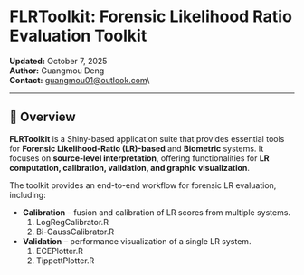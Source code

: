 # FLRToolkit: Forensic Likelihood Ratio Evaluation Toolkit

**Updated:** October 7, 2025\
**Author:** Guangmou Deng\
**Contact:** [guangmou01\@outlook.com](mailto:guangmou01@outlook.com)\

------------------------------------------------------------------------

## 🔎 Overview

**FLRToolkit** is a Shiny-based application suite that provides essential tools for **Forensic Likelihood-Ratio (LR)-based** and **Biometric** systems. It focuses on **source-level interpretation**, offering functionalities for **LR computation, calibration, validation, and graphic visualization**.

The toolkit provides an end-to-end workflow for forensic LR evaluation, including:

-   **Calibration** – fusion and calibration of LR scores from multiple systems.
    1.  LogRegCalibrator.R
    2.  Bi-GaussCalibrator.R
-   **Validation** – performance visualization of a single LR system.
    1.  ECEPlotter.R
    2.  TippettPlotter.R
